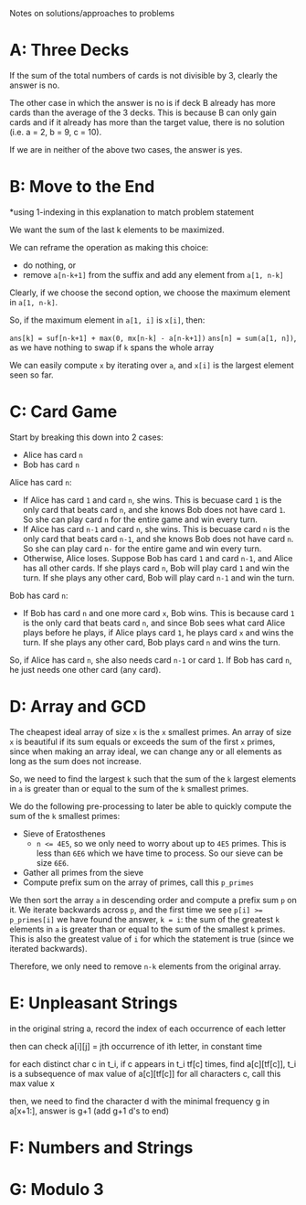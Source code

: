 Notes on solutions/approaches to problems

# A: Three Decks
If the sum of the total numbers of cards is not divisible by 3, clearly the answer is no.

The other case in which the answer is no is if deck B already has more cards than the average of the 3 decks. This is because B can only gain cards and if it already has more than the target value, there is no solution (i.e. a = 2, b = 9, c = 10).

If we are in neither of the above two cases, the answer is yes.

# B: Move to the End
*using 1-indexing in this explanation to match problem statement

We want the sum of the last k elements to be maximized.

We can reframe the operation as making this choice:
- do nothing, or
- remove `a[n-k+1]` from the suffix and add any element from `a[1, n-k]`

Clearly, if we choose the second option, we choose the maximum element in `a[1, n-k]`. 

So, if the maximum element in `a[1, i]` is `x[i]`, then:

`ans[k] = suf[n-k+1] + max(0, mx[n-k] - a[n-k+1])`
`ans[n] = sum(a[1, n])`, as we have nothing to swap if `k` spans the whole array

We can easily compute `x` by iterating over `a`, and `x[i]` is the largest element seen so far.

# C: Card Game

Start by breaking this down into 2 cases:
- Alice has card `n`
- Bob has card `n`

Alice has card `n`:
- If Alice has card `1` and card `n`, she wins. This is becuase card `1` is the only card that beats card `n`, and she knows Bob does not have card `1`. So she can play card `n` for the entire game and win every turn.
- If Alice has card `n-1` and card `n`, she wins. This is becuase card `n` is the only card that beats card `n-1`, and she knows Bob does not have card `n`. So she can play card `n-` for the entire game and win every turn.
- Otherwise, Alice loses. Suppose Bob has card `1` and card `n-1`, and Alice has all other cards. If she plays card `n`, Bob will play card `1` and win the turn. If she plays any other card, Bob will play card `n-1` and win the turn.

Bob has card `n`:
- If Bob has card `n` and one more card `x`, Bob wins. This is because card `1` is the only card that beats card `n`, and since Bob sees what card Alice plays before he plays, if Alice plays card `1`, he plays card `x` and wins the turn. If she plays any other card, Bob plays card `n` and wins the turn.

So, if Alice has card `n`, she also needs card `n-1` or card `1`. If Bob has card `n`, he just needs one other card (any card).

# D: Array and GCD

The cheapest ideal array of size `x` is the `x` smallest primes. An array of size `x` is beautiful if its sum equals or exceeds the sum of the first `x` primes, since when making an array ideal, we can change any or all elements as long as the sum does not increase.

So, we need to find the largest `k` such that the sum of the `k` largest elements in `a` is greater than or equal to the sum of the `k` smallest primes.

We do the following pre-processing to later be able to quickly compute the sum of the `k` smallest primes:
- Sieve of Eratosthenes
  - `n <= 4E5`, so we only need to worry about up to `4E5` primes. This is less than `6E6` which we have time to process. So our sieve can be size `6E6`.
- Gather all primes from the sieve
- Compute prefix sum on the array of primes, call this `p_primes`

We then sort the array `a` in descending order and compute a prefix sum `p` on it. We iterate backwards across `p`, and the first time we see `p[i] >= p_primes[i]` we have found the answer, `k = i`: the sum of the greatest `k` elements in `a` is greater than or equal to the sum of the smallest `k` primes. This is also the greatest value of `i` for which the statement is true (since we iterated backwards).

Therefore, we only need to remove `n-k` elements from the original array.

# E: Unpleasant Strings

in the original string a, record the index of each occurrence of each letter

then can check a[i][j] = jth occurrence of ith letter, in constant time

for each distinct char c in t_i, if c appears in t_i tf[c] times, find a[c][tf[c]], t_i is a subsequence of max value of a[c][tf[c]] for all characters c, call this max value x 

then, we need to find the character d with the minimal frequency g in a[x+1:], answer is g+1 (add g+1 d's to end)

# F: Numbers and Strings

# G: Modulo 3
